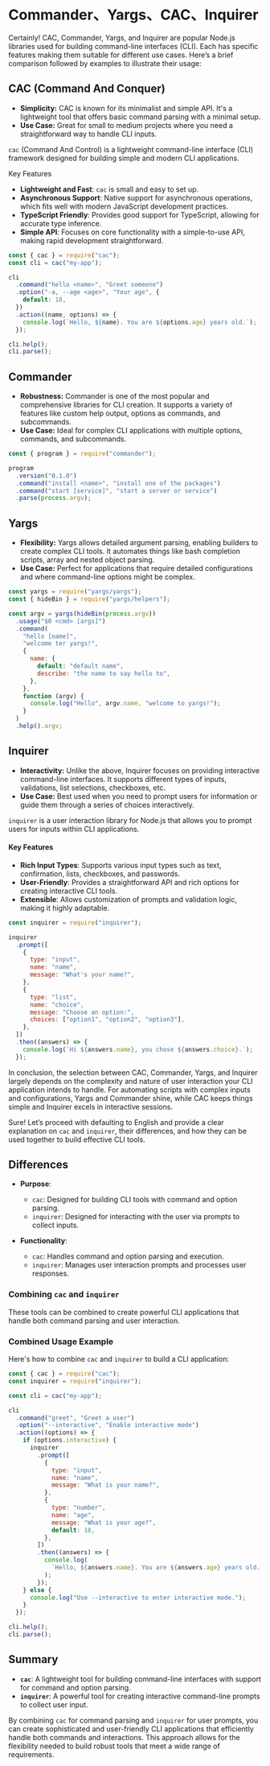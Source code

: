 # Commander、Yargs、CAC、Inquirer

Certainly! CAC, Commander, Yargs, and Inquirer are popular Node.js libraries used for building command-line interfaces (CLI). Each has specific features making them suitable for different use cases. Here’s a brief comparison followed by examples to illustrate their usage:

## CAC (Command And Conquer)

- **Simplicity:** CAC is known for its minimalist and simple API. It's a lightweight tool that offers basic command parsing with a minimal setup.
- **Use Case:** Great for small to medium projects where you need a straightforward way to handle CLI inputs.

`cac` (Command And Control) is a lightweight command-line interface (CLI) framework designed for building simple and modern CLI applications.

Key Features

- **Lightweight and Fast**: `cac` is small and easy to set up.
- **Asynchronous Support**: Native support for asynchronous operations, which fits well with modern JavaScript development practices.
- **TypeScript Friendly**: Provides good support for TypeScript, allowing for accurate type inference.
- **Simple API**: Focuses on core functionality with a simple-to-use API, making rapid development straightforward.
  

```javascript
const { cac } = require("cac");
const cli = cac("my-app");

cli
  .command("hello <name>", "Greet someone")
  .option("-a, --age <age>", "Your age", {
    default: 18,
  })
  .action((name, options) => {
    console.log(`Hello, ${name}. You are ${options.age} years old.`);
  });

cli.help();
cli.parse();
```



## Commander

- **Robustness:** Commander is one of the most popular and comprehensive libraries for CLI creation. It supports a variety of features like custom help output, options as commands, and subcommands.
- **Use Case:** Ideal for complex CLI applications with multiple options, commands, and subcommands.
  
```javascript
const { program } = require("commander");

program
  .version("0.1.0")
  .command("install <name>", "install one of the packages")
  .command("start [service]", "start a server or service")
  .parse(process.argv);
```


## Yargs

- **Flexibility:** Yargs allows detailed argument parsing, enabling builders to create complex CLI tools. It automates things like bash completion scripts, array and nested object parsing.
- **Use Case:** Perfect for applications that require detailed configurations and where command-line options might be complex.

```javascript
const yargs = require("yargs/yargs");
const { hideBin } = require("yargs/helpers");

const argv = yargs(hideBin(process.argv))
  .usage("$0 <cmd> [args]")
  .command(
    "hello [name]",
    "welcome ter yargs!",
    {
      name: {
        default: "default name",
        describe: "the name to say hello to",
      },
    },
    function (argv) {
      console.log("Hello", argv.name, "welcome to yargs!");
    }
  )
  .help().argv;
```

## Inquirer

- **Interactivity:** Unlike the above, Inquirer focuses on providing interactive command-line interfaces. It supports different types of inputs, validations, list selections, checkboxes, etc.
- **Use Case:** Best used when you need to prompt users for information or guide them through a series of choices interactively.


`inquirer` is a user interaction library for Node.js that allows you to prompt users for inputs within CLI applications.

#### Key Features

- **Rich Input Types**: Supports various input types such as text, confirmation, lists, checkboxes, and passwords.
- **User-Friendly**: Provides a straightforward API and rich options for creating interactive CLI tools.
- **Extensible**: Allows customization of prompts and validation logic, making it highly adaptable.

```javascript
const inquirer = require("inquirer");

inquirer
  .prompt([
    {
      type: "input",
      name: "name",
      message: "What's your name?",
    },
    {
      type: "list",
      name: "choice",
      message: "Choose an option:",
      choices: ["option1", "option2", "option3"],
    },
  ])
  .then((answers) => {
    console.log(`Hi ${answers.name}, you chose ${answers.choice}.`);
  });
```

In conclusion, the selection between CAC, Commander, Yargs, and Inquirer largely depends on the complexity and nature of user interaction your CLI application intends to handle. For automating scripts with complex inputs and configurations, Yargs and Commander shine, while CAC keeps things simple and Inquirer excels in interactive sessions.

Sure! Let’s proceed with defaulting to English and provide a clear explanation on `cac` and `inquirer`, their differences, and how they can be used together to build effective CLI tools.


## Differences

- **Purpose**:

  - `cac`: Designed for building CLI tools with command and option parsing.
  - `inquirer`: Designed for interacting with the user via prompts to collect inputs.

- **Functionality**:
  - `cac`: Handles command and option parsing and execution.
  - `inquirer`: Manages user interaction prompts and processes user responses.

### Combining `cac` and `inquirer`

These tools can be combined to create powerful CLI applications that handle both command parsing and user interaction.

### Combined Usage Example

Here's how to combine `cac` and `inquirer` to build a CLI application:

```javascript
const { cac } = require("cac");
const inquirer = require("inquirer");

const cli = cac("my-app");

cli
  .command("greet", "Greet a user")
  .option("--interactive", "Enable interactive mode")
  .action((options) => {
    if (options.interactive) {
      inquirer
        .prompt([
          {
            type: "input",
            name: "name",
            message: "What is your name?",
          },
          {
            type: "number",
            name: "age",
            message: "What is your age?",
            default: 18,
          },
        ])
        .then((answers) => {
          console.log(
            `Hello, ${answers.name}. You are ${answers.age} years old.`
          );
        });
    } else {
      console.log("Use --interactive to enter interactive mode.");
    }
  });

cli.help();
cli.parse();
```

## Summary

- **`cac`**: A lightweight tool for building command-line interfaces with support for command and option parsing.
- **`inquirer`**: A powerful tool for creating interactive command-line prompts to collect user input.

By combining `cac` for command parsing and `inquirer` for user prompts, you can create sophisticated and user-friendly CLI applications that efficiently handle both commands and interactions. This approach allows for the flexibility needed to build robust tools that meet a wide range of requirements.
